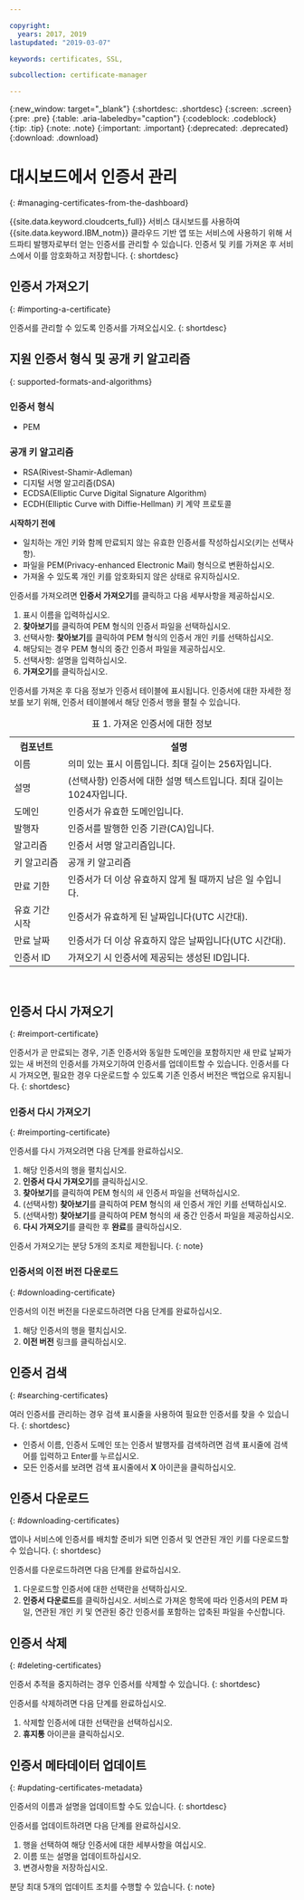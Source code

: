 ```yaml
---

copyright:
  years: 2017, 2019
lastupdated: "2019-03-07"

keywords: certificates, SSL, 

subcollection: certificate-manager

---
```


{:new_window: target="_blank"}
{:shortdesc: .shortdesc}
{:screen: .screen}
{:pre: .pre}
{:table: .aria-labeledby="caption"}
{:codeblock: .codeblock}
{:tip: .tip}
{:note: .note}
{:important: .important}
{:deprecated: .deprecated}
{:download: .download}

# 대시보드에서 인증서 관리
{: #managing-certificates-from-the-dashboard}

{{site.data.keyword.cloudcerts_full}} 서비스 대시보드를 사용하여 {{site.data.keyword.IBM_notm}} 클라우드 기반 앱 또는 서비스에 사용하기 위해 서드파티 발행자로부터 얻는 인증서를 관리할 수 있습니다. 인증서 및 키를 가져온 후 서비스에서 이를 암호화하고 저장합니다.
{: shortdesc}

## 인증서 가져오기
{: #importing-a-certificate}

인증서를 관리할 수 있도록 인증서를 가져오십시오.
{: shortdesc}

## 지원 인증서 형식 및 공개 키 알고리즘
{: supported-formats-and-algorithms}

### 인증서 형식
* PEM

### 공개 키 알고리즘
* RSA(Rivest-Shamir-Adleman)
* 디지털 서명 알고리즘(DSA)
* ECDSA(Elliptic Curve Digital Signature Algorithm)
* ECDH(Elliptic Curve with Diffie-Hellman) 키 계약 프로토콜

**시작하기 전에**

* 일치하는 개인 키와 함께 만료되지 않는 유효한 인증서를 작성하십시오(키는 선택사항).
* 파일을 PEM(Privacy-enhanced Electronic Mail) 형식으로 변환하십시오.
* 가져올 수 있도록 개인 키를 암호화되지 않은 상태로 유지하십시오.

인증서를 가져오려면 **인증서 가져오기**를 클릭하고 다음 세부사항을 제공하십시오.

1. 표시 이름을 입력하십시오.
2. **찾아보기**를 클릭하여 PEM 형식의 인증서 파일을 선택하십시오.
3. 선택사항: **찾아보기**를 클릭하여 PEM 형식의 인증서 개인 키를 선택하십시오.
4. 해당되는 경우 PEM 형식의 중간 인증서 파일을 제공하십시오.
5. 선택사항: 설명을 입력하십시오.
6. **가져오기**를 클릭하십시오.

인증서를 가져온 후 다음 정보가 인증서 테이블에 표시됩니다. 인증서에 대한 자세한 정보를 보기 위해, 인증서 테이블에서 해당 인증서 행을 펼칠 수 있습니다.

<table>
<caption> 표 1. 가져온 인증서에 대한 정보 </caption>
  <tr>
    <th> 컴포넌트 </th>
    <th> 설명 </th>
  </tr>
  <tr>
    <td>이름</td>
    <td>의미 있는 표시 이름입니다. 최대 길이는 256자입니다. </td>
  </tr>
  <tr>
    <td>설명</td>
    <td>(선택사항) 인증서에 대한 설명 텍스트입니다. 최대 길이는 1024자입니다.</td>
  </tr>
  <tr>
    <td>도메인</td>
    <td>인증서가 유효한 도메인입니다. </td>
  </tr>
  <tr>
    <td>발행자</td>
    <td>인증서를 발행한 인증 기관(CA)입니다.</td>
  </tr>
  <tr>
    <td>알고리즘</td>
    <td>인증서 서명 알고리즘입니다.</td>
  </tr>
  <tr>
    <td>키 알고리즘</td>
    <td>공개 키 알고리즘</td>
  </tr>
  <tr>
    <td>만료 기한</td>
    <td>인증서가 더 이상 유효하지 않게 될 때까지 남은 일 수입니다. </td>
  </tr>
  <tr>
    <td>유효 기간 시작</td>
    <td>인증서가 유효하게 된 날짜입니다(UTC 시간대).</td>
  </tr>
  <tr>
    <td>만료 날짜</td>
    <td>인증서가 더 이상 유효하지 않은 날짜입니다(UTC 시간대).</td>
  </tr>
  <tr>
    <td>인증서 ID</td>
    <td>가져오기 시 인증서에 제공되는 생성된 ID입니다.</td>
  </tr>
</table>

</br>

## 인증서 다시 가져오기
{: #reimport-certificate}

인증서가 곧 만료되는 경우, 기존 인증서와 동일한 도메인을 포함하지만 새 만료 날짜가 있는 새 버전의 인증서를 가져오기하여 인증서를 업데이트할 수 있습니다. 인증서를 다시 가져오면, 필요한 경우 다운로드할 수 있도록 기존 인증서 버전은 백업으로 유지됩니다.
{: shortdesc}

### 인증서 다시 가져오기
{: #reimporting-certificate}

인증서를 다시 가져오려면 다음 단계를 완료하십시오.

1. 해당 인증서의 행을 펼치십시오.
2. **인증서 다시 가져오기**를 클릭하십시오.
3. **찾아보기**를 클릭하여 PEM 형식의 새 인증서 파일을 선택하십시오.
4. (선택사항) **찾아보기**를 클릭하여 PEM 형식의 새 인증서 개인 키를 선택하십시오.
5. (선택사항) **찾아보기**를 클릭하여 PEM 형식의 새 중간 인증서 파일을 제공하십시오.
6. **다시 가져오기**를 클릭한 후 **완료**를 클릭하십시오.

인증서 가져오기는 분당 5개의 조치로 제한됩니다.
{: note}

### 인증서의 이전 버전 다운로드
{: #downloading-certificate}

인증서의 이전 버전을 다운로드하려면 다음 단계를 완료하십시오.

1. 해당 인증서의 행을 펼치십시오.
2. **이전 버전** 링크를 클릭하십시오.

## 인증서 검색
{: #searching-certificates}

여러 인증서를 관리하는 경우 검색 표시줄을 사용하여 필요한 인증서를 찾을 수 있습니다.
{: shortdesc}

* 인증서 이름, 인증서 도메인 또는 인증서 발행자를 검색하려면 검색 표시줄에 검색어를 입력하고 Enter를 누르십시오.
* 모든 인증서를 보려면 검색 표시줄에서 **X** 아이콘을 클릭하십시오.

## 인증서 다운로드
{: #downloading-certificates}

앱이나 서비스에 인증서를 배치할 준비가 되면 인증서 및 연관된 개인 키를 다운로드할 수 있습니다.
{: shortdesc}

인증서를 다운로드하려면 다음 단계를 완료하십시오.

1. 다운로드할 인증서에 대한 선택란을 선택하십시오.
2. **인증서 다운로드**를 클릭하십시오. 서비스로 가져온 항목에 따라 인증서의 PEM 파일, 연관된 개인 키 및 연관된 중간 인증서를 포함하는 압축된 파일을 수신합니다.

## 인증서 삭제
{: #deleting-certificates}

인증서 추적을 중지하려는 경우 인증서를 삭제할 수 있습니다.
{: shortdesc}  

인증서를 삭제하려면 다음 단계를 완료하십시오.

1. 삭제할 인증서에 대한 선택란을 선택하십시오.
2. **휴지통** 아이콘을 클릭하십시오.

## 인증서 메타데이터 업데이트
{: #updating-certificates-metadata}

인증서의 이름과 설명을 업데이트할 수도 있습니다.
{: shortdesc}

인증서를 업데이트하려면 다음 단계를 완료하십시오.

1. 행을 선택하여 해당 인증서에 대한 세부사항을 여십시오.
2. 이름 또는 설명을 업데이트하십시오.
3. 변경사항을 저장하십시오.

분당 최대 5개의 업데이트 조치를 수행할 수 있습니다.
{: note}
